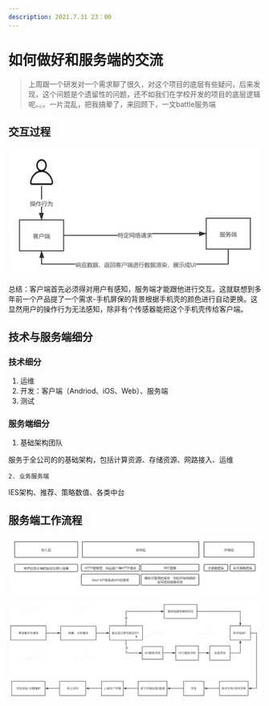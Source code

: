 ```yaml
---
description: 2021.7.31 23：00
---
```


# 如何做好和服务端的交流

> 上周跟一个研发对一个需求聊了很久，对这个项目的底层有些疑问，后来发现，这个问题是个遗留性的问题，还不如我们在学校开发的项目的底层逻辑呢。。。一片混乱，把我搞晕了，来回顾下，一文battle服务端

## 交互过程

![&#x4E00;&#x4E2A;&#x7B80;&#x5355;&#x7684;&#x793A;&#x610F;&#x56FE;](.gitbook/assets/fu-wu-duan-.png)

总结：客户端首先必须得对用户有感知，服务端才能跟他进行交互。这就联想到多年前一个产品提了一个需求-手机屏保的背景根据手机壳的颜色进行自动更换。这显然用户的操作行为无法感知，除非有个传感器能把这个手机壳传给客户端。

## 技术与服务端细分

### 技术细分

1. 运维
2. 开发：客户端（Andriod、iOS、Web）、服务端
3. 测试

### 服务端细分

1. 基础架构团队

服务于全公司的的基础架构，包括计算资源、存储资源、网路接入、运维

    2. 业务服务端

IES架构、推荐、策略数值、各类中台

## 服务端工作流程

![&#x4E09;&#x5C42;&#x5DE5;&#x4F5C;&#x6D41;](.gitbook/assets/fu-wu-duan-2.png)

![&#x5B8C;&#x6574;&#x6D41;&#x7A0B;](.gitbook/assets/image.png)







